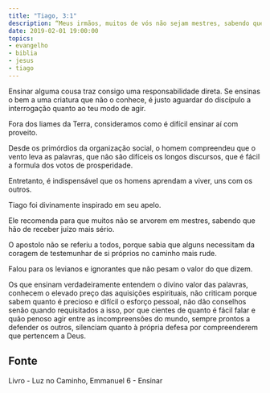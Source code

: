 ```yaml
---
title: "Tiago, 3:1"
description: “Meus irmãos, muitos de vós não sejam mestres, sabendo que receberemos mais duro juízo”.
date: 2019-02-01 19:00:00
topics: 
- evangelho
- biblia
- jesus
- tiago
---
```


Ensinar alguma cousa traz consigo uma responsabilidade direta.
Se ensinas o bem a uma criatura que não o conhece, é justo aguardar do
discípulo a interrogação quanto ao teu modo de agir.

Fora dos liames da Terra, consideramos como é difícil ensinar aí com
proveito.

Desde os primórdios da organização social, o homem compreendeu que o
vento leva as palavras, que não são difíceis os longos discursos, que é fácil a
formula dos votos de prosperidade.

Entretanto, é indispensável que os homens aprendam a viver, uns com os
outros.

Tiago foi divinamente inspirado em seu apelo.

Ele recomenda para que muitos não se arvorem em mestres, sabendo que
hão de receber juízo mais sério.

O apostolo não se referiu a todos, porque sabia que alguns necessitam da
coragem de testemunhar de si próprios no caminho mais rude.

Falou para os levianos e ignorantes que não pesam o valor do que dizem.

Os que ensinam verdadeiramente entendem o divino valor das palavras,
conhecem o elevado preço das aquisições espirituais, não criticam porque sabem
quanto é precioso e difícil o esforço pessoal, não dão conselhos senão quando
requisitados a isso, por que cientes de quanto é fácil falar e quão penoso agir
entre as incompreensões do mundo, sempre prontos a defender os outros,
silenciam quanto à própria defesa por compreenderem que pertencem a Deus.

## Fonte
Livro - Luz no Caminho, Emmanuel
6 - Ensinar
